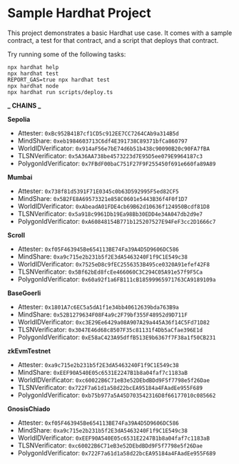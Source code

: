 # Sample Hardhat Project

This project demonstrates a basic Hardhat use case. It comes with a sample contract, a test for that contract, and a script that deploys that contract.

Try running some of the following tasks:

```shell
npx hardhat help
npx hardhat test
REPORT_GAS=true npx hardhat test
npx hardhat node
npx hardhat run scripts/deploy.ts
```

**_ CHAINS _**

**Sepolia**
- Attester: `0xBc952B41B7cf1CD5c912EE7CC7264CAb9a314B5d`
- MindShare: `0xeb1984603713C6df4E391738C89371bfCa860797`
- WorldIDVerificator: `0x914aF56e7bE74d6b51b438c90090B20c90FA7fBA`
- TLSNVerificator: `0x5A36AA738be4573223d7E95D5ee079E9964187c3`
- PolygonIdVerificator: `0x7FBdF00baC751F27F9F255450f691e660fa89A89`

**Mumbai**
- Attester: `0x738f81d5391F71E0345c0b63D592995F5ed82CF5`
- MindShare: `0x5B2FE8A69573321e858C0601e5443B36f4F0f1D7`
- WorldIDVerificator: `0xAbeadA01FDE4cb69B62d10636f124950Bcdf81D8`
- TLSNVerificator: `0x5a918c9961Db19Ea98Bb30EDD4e34A047db2d9e7`
- PolygonIdVerificator: `0xA60848154B771b125207527E94FeF3cc2D1666c7`

**Scroll**
- Attester: `0xf05F463945Be654113BE74Fa39A4D5D9606DC586`
- MindShare: `0xa9c715e2b231b5f2E3dA5463240F1f9C1E549c38`
- WorldIDVerificator: `0x7525eD8c9fEC2556353B495ce0320A91efef42F8`
- TLSNVerificator: `0x5Bf62bEd8fcEe466060C3C294C05A91e57f9F5Ca`
- PolygonIdVerificator: `0x60a92f1a6FB111cB18599965971763CA9189109a`

**BaseGoerli**
- Attester: `0x1801A7c6EC5a5dA1f1e34bb40612639bda763B9a`
- MindShare: `0x52B1279634F08F4a9c2F79bf355F48952d9D711F`
- WorldIDVerificator: `0xc3E29Ee6429a08A907A29a445A36f14C5Fd71D82`
- TLSNVerificator: `0x3047E46d68c8507F35c81131f4Db5aCfae396E1d`
- PolygonIdVerificator: `0xE58aC423A95dffB513E9b6367f7F38a1f50CB231`

**zkEvmTestnet**
- Attester: `0xa9c715e2b231b5f2E3dA5463240F1f9C1E549c38`
- MindShare: `0xEEF90A540E05c6531E2247B1b8a04faf7c1183aB`
- WorldIDVerificator: `0xc60022B6C71eB3e52DEbdBDd9F5f7798e5f26Dae`
- TLSNVerificator: `0x722F7a61d1a58d22bcEA95184a4FAadEe955F689`
- PolygonIdVerificator: `0xb75b977a5A45D703542316D8f66177010c085662`

**GnosisChiado**
- Attester: `0xf05F463945Be654113BE74Fa39A4D5D9606DC586`
- MindShare: `0xa9c715e2b231b5f2E3dA5463240F1f9C1E549c38`
- WorldIDVerificator: `0xEEF90A540E05c6531E2247B1b8a04faf7c1183aB`
- TLSNVerificator: `0xc60022B6C71eB3e52DEbdBDd9F5f7798e5f26Dae`
- PolygonIdVerificator: `0x722F7a61d1a58d22bcEA95184a4FAadEe955F689`
